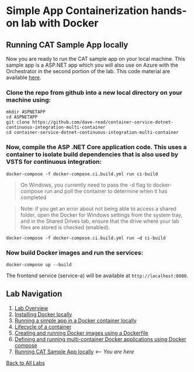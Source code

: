 # Simple App Containerization hands-on lab with Docker 
## Running CAT Sample App locally

Now you are ready to run the CAT sample app on your local machine. This sample app is a ASP.NET app which you will also use on Azure with the Orchestrator in the second portion of the lab. This code material are available [here](https://github.com/dave-read/container-service-dotnet-continuous-integration-multi-container). 

### Clone the repo from github into a new local directory on your machine using: 
```
mkdir ASPNETAPP
cd ASPNETAPP  
git clone https://github.com/dave-read/container-service-dotnet-continuous-integration-multi-container 
cd container-service-dotnet-continuous-integration-multi-container
```

### Now, compile the ASP .NET Core application code. This uses a container to isolate build dependencies that is also used by VSTS for continuous integration:
```
docker-compose -f docker-compose.ci.build.yml run ci-build
```
> On Windows, you currently need to pass the -d flag to docker-compose run and poll the container to determine when it has completed

> Note: if you get an error about not being able to access a shared folder, open the Docker for Windows settings from the system tray, and in the Shared Drives tab, ensure that the drive where your lab files are stored is checked (enabled).

```
docker-compose -f docker-compose.ci.build.yml run –d ci-build
```

### Now build Docker images and run the services:
```
docker-compose up --build
```

The frontend service (service-a) will be available at `http://localhost:8080`.


## Lab Navigation
1. [Lab Overview](./index.html)
1. [Installing Docker locally](./step01.html)
1. [Running a simple app in a Docker container locally](./step02.html)
1. [Lifecycle of a container](./step03.html)
1. [Creating and running Docker images using a Dockerfile](./step04.html)
1. [Defining and running multi-container Docker applications using Docker compose](./step05.html)
1. [Running CAT Sample App locally](./step06.html) *<-- You are here*

[Back to All Labs](../../index.html)